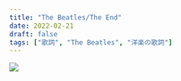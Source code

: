 ```yaml
---
title: "The Beatles/The End"
date: 2022-02-21
draft: false
tags: ["歌詞", "The Beatles", "洋楽の歌詞"]
---
```


![](/quote-block/static/2022-02-21-03.jpg)